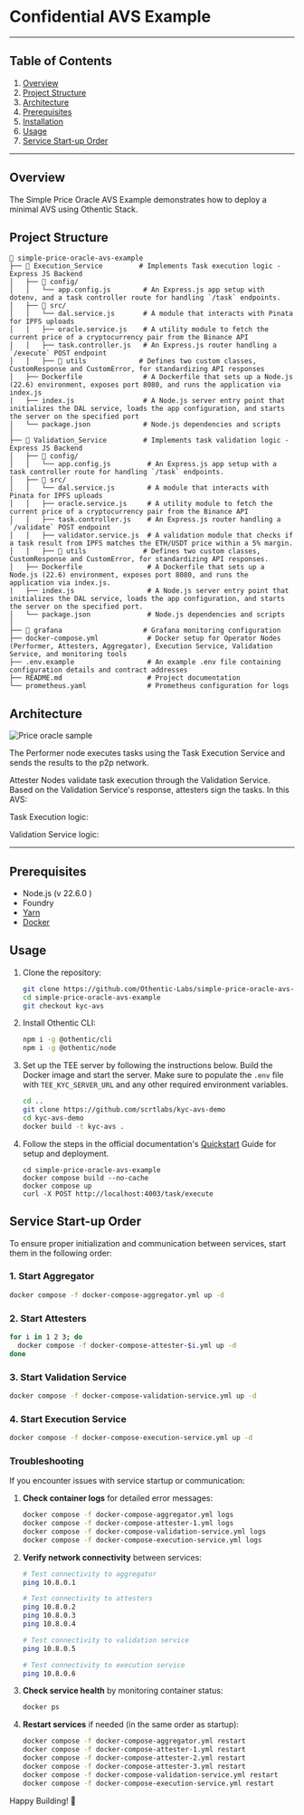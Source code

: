 # Confidential AVS Example

---

## Table of Contents

1. [Overview](#overview)
2. [Project Structure](#project-structure)
3. [Architecture](#architecture)
4. [Prerequisites](#prerequisites)
5. [Installation](#installation)
6. [Usage](#usage)
7. [Service Start-up Order](#service-start-up-order)

---

## Overview

The Simple Price Oracle AVS Example demonstrates how to deploy a minimal AVS using Othentic Stack.


## Project Structure

```mdx
📂 simple-price-oracle-avs-example
├── 📂 Execution_Service         # Implements Task execution logic - Express JS Backend
│   ├── 📂 config/
│   │   └── app.config.js        # An Express.js app setup with dotenv, and a task controller route for handling `/task` endpoints.
│   ├── 📂 src/
│   │   └── dal.service.js       # A module that interacts with Pinata for IPFS uploads
│   │   ├── oracle.service.js    # A utility module to fetch the current price of a cryptocurrency pair from the Binance API
│   │   ├── task.controller.js   # An Express.js router handling a `/execute` POST endpoint
│   │   ├── 📂 utils             # Defines two custom classes, CustomResponse and CustomError, for standardizing API responses
│   ├── Dockerfile               # A Dockerfile that sets up a Node.js (22.6) environment, exposes port 8080, and runs the application via index.js
|   ├── index.js                 # A Node.js server entry point that initializes the DAL service, loads the app configuration, and starts the server on the specified port
│   └── package.json             # Node.js dependencies and scripts
│
├── 📂 Validation_Service         # Implements task validation logic - Express JS Backend
│   ├── 📂 config/
│   │   └── app.config.js         # An Express.js app setup with a task controller route for handling `/task` endpoints.
│   ├── 📂 src/
│   │   └── dal.service.js        # A module that interacts with Pinata for IPFS uploads
│   │   ├── oracle.service.js     # A utility module to fetch the current price of a cryptocurrency pair from the Binance API
│   │   ├── task.controller.js    # An Express.js router handling a `/validate` POST endpoint
│   │   ├── validator.service.js  # A validation module that checks if a task result from IPFS matches the ETH/USDT price within a 5% margin.
│   │   ├── 📂 utils              # Defines two custom classes, CustomResponse and CustomError, for standardizing API responses.
│   ├── Dockerfile                # A Dockerfile that sets up a Node.js (22.6) environment, exposes port 8080, and runs the application via index.js.
|   ├── index.js                  # A Node.js server entry point that initializes the DAL service, loads the app configuration, and starts the server on the specified port.
│   └── package.json              # Node.js dependencies and scripts
│
├── 📂 grafana                    # Grafana monitoring configuration
├── docker-compose.yml            # Docker setup for Operator Nodes (Performer, Attesters, Aggregator), Execution Service, Validation Service, and monitoring tools
├── .env.example                  # An example .env file containing configuration details and contract addresses
├── README.md                     # Project documentation
└── prometheus.yaml               # Prometheus configuration for logs
```

## Architecture

![Price oracle sample](https://github.com/user-attachments/assets/03d544eb-d9c3-44a7-9712-531220c94f7e)

The Performer node executes tasks using the Task Execution Service and sends the results to the p2p network.

Attester Nodes validate task execution through the Validation Service. Based on the Validation Service's response, attesters sign the tasks. In this AVS:

Task Execution logic:


Validation Service logic:

---

## Prerequisites

- Node.js (v 22.6.0 )
- Foundry
- [Yarn](https://yarnpkg.com/)
- [Docker](https://docs.docker.com/engine/install/)

## Usage

1. Clone the repository:

   ```bash
   git clone https://github.com/Othentic-Labs/simple-price-oracle-avs-example.git
   cd simple-price-oracle-avs-example
   git checkout kyc-avs
   ```

2. Install Othentic CLI:

   ```bash
   npm i -g @othentic/cli
   npm i -g @othentic/node
   ```

3. Set up the TEE server by following the instructions below. Build the Docker image and start the server. Make sure to populate the `.env` file with `TEE_KYC_SERVER_URL` and any other required environment variables.
   ```bash
   cd ..
   git clone https://github.com/scrtlabs/kyc-avs-demo
   cd kyc-avs-demo
   docker build -t kyc-avs .
   ```

4. Follow the steps in the official documentation's [Quickstart](https://docs.othentic.xyz/main/welcome/getting-started/install-othentic-cli) Guide for setup and deployment.

   ```
   cd simple-price-oracle-avs-example
   docker compose build --no-cache
   docker compose up
   curl -X POST http://localhost:4003/task/execute
   ```

## Service Start-up Order

To ensure proper initialization and communication between services, start them in the following order:

### 1. Start Aggregator
```bash
docker compose -f docker-compose-aggregator.yml up -d
```

### 2. Start Attesters
```bash
for i in 1 2 3; do
  docker compose -f docker-compose-attester-$i.yml up -d
done
```

### 3. Start Validation Service
```bash
docker compose -f docker-compose-validation-service.yml up -d
```

### 4. Start Execution Service
```bash
docker compose -f docker-compose-execution-service.yml up -d
```

### Troubleshooting

If you encounter issues with service startup or communication:

1. **Check container logs** for detailed error messages:
   ```bash
   docker compose -f docker-compose-aggregator.yml logs
   docker compose -f docker-compose-attester-1.yml logs
   docker compose -f docker-compose-validation-service.yml logs
   docker compose -f docker-compose-execution-service.yml logs
   ```

2. **Verify network connectivity** between services:
   ```bash
   # Test connectivity to aggregator
   ping 10.8.0.1
   
   # Test connectivity to attesters
   ping 10.8.0.2
   ping 10.8.0.3
   ping 10.8.0.4
   
   # Test connectivity to validation service
   ping 10.8.0.5
   
   # Test connectivity to execution service
   ping 10.8.0.6
   ```

3. **Check service health** by monitoring container status:
   ```bash
   docker ps
   ```

4. **Restart services** if needed (in the same order as startup):
   ```bash
   docker compose -f docker-compose-aggregator.yml restart
   docker compose -f docker-compose-attester-1.yml restart
   docker compose -f docker-compose-attester-2.yml restart
   docker compose -f docker-compose-attester-3.yml restart
   docker compose -f docker-compose-validation-service.yml restart
   docker compose -f docker-compose-execution-service.yml restart
   ```

Happy Building! 🚀

